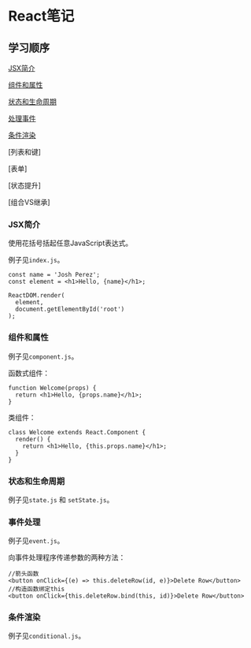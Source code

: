 # React笔记

## 学习顺序

[JSX简介](#JSX)

[组件和属性](#components)

[状态和生命周期](#state)

[处理事件](#event)

[条件渲染](#conditional)

[列表和键]

[表单]

[状态提升]

[组合VS继承]

### <a name="JSX"></a>JSX简介

使用花括号括起任意JavaScript表达式。

例子见`index.js`。

```
const name = 'Josh Perez';
const element = <h1>Hello, {name}</h1>;

ReactDOM.render(
  element,
  document.getElementById('root')
);
```

### <a name="components"></a>组件和属性

例子见`component.js`。

函数式组件：

```
function Welcome(props) {
  return <h1>Hello, {props.name}</h1>;
}
```

类组件：

```
class Welcome extends React.Component {
  render() {
    return <h1>Hello, {this.props.name}</h1>;
  }
}
```

### <a name="state"></a>状态和生命周期

例子见`state.js` 和 `setState.js`。

### <a name="event"></a>事件处理

例子见`event.js`。

向事件处理程序传递参数的两种方法：

```
//箭头函数
<button onClick={(e) => this.deleteRow(id, e)}>Delete Row</button>
//构造函数绑定this
<button onClick={this.deleteRow.bind(this, id)}>Delete Row</button>
```

### <a name="conditional"></a>条件渲染

例子见`conditional.js`。